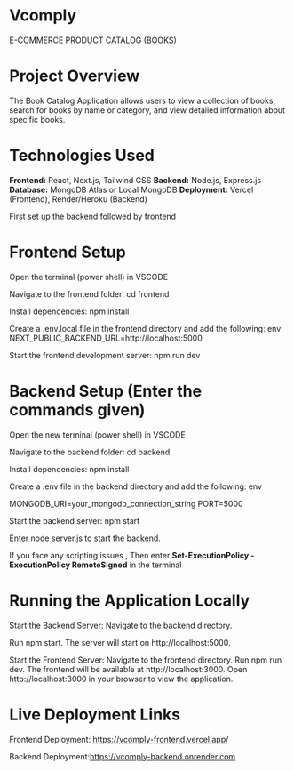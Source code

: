 # Vcomply
E-COMMERCE PRODUCT CATALOG (BOOKS)

# Project Overview
The Book Catalog Application allows users to view a collection of books, search for books by name or category, and view detailed information about specific books.

# Technologies Used

**Frontend:** React, Next.js, Tailwind CSS
**Backend:** Node.js, Express.js
**Database:** MongoDB Atlas or Local MongoDB
**Deployment:** Vercel (Frontend), Render/Heroku (Backend)

First set up the backend followed by frontend

# Frontend Setup

Open the terminal (power shell)  in VSCODE

Navigate to the frontend folder: cd frontend 

Install dependencies: npm install

Create a .env.local file in the frontend directory and add the following: env
NEXT_PUBLIC_BACKEND_URL=http://localhost:5000

Start the frontend development server: npm run dev

# Backend Setup (Enter the commands given)

Open the new terminal (power shell)  in VSCODE

Navigate to the backend folder:  cd backend

Install dependencies: npm install

Create a .env file in the backend directory and add the following: env

MONGODB_URI=your_mongodb_connection_string
PORT=5000

Start the backend server: npm start

Enter node server.js to start the backend.

If you face any scripting issues , Then enter **Set-ExecutionPolicy -ExecutionPolicy RemoteSigned** in the terminal

# Running the Application Locally

Start the Backend Server:  Navigate to the backend directory.


Run npm start. The server will start on http://localhost:5000.

Start the Frontend Server:  Navigate to the frontend directory.
Run npm run dev. The frontend will be available at http://localhost:3000.
Open http://localhost:3000 in your browser to view the application.


# Live Deployment Links

Frontend Deployment: https://vcomply-frontend.vercel.app/

Backend Deployment:https://vcomply-backend.onrender.com







